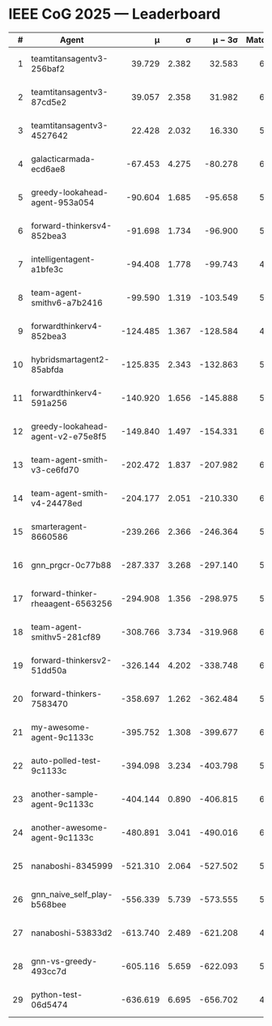 # IEEE CoG 2025 — Leaderboard

| # | Agent | μ | σ | μ − 3σ | Matches | Updated |
|---:|---|---:|---:|---:|---:|---|
| 1 | teamtitansagentv3-256baf2 | 39.729 | 2.382 | 32.583 | 6228 | 2025-08-19 11:27 |
| 2 | teamtitansagentv3-87cd5e2 | 39.057 | 2.358 | 31.982 | 6152 | 2025-08-19 11:27 |
| 3 | teamtitansagentv3-4527642 | 22.428 | 2.032 | 16.330 | 5936 | 2025-08-19 11:27 |
| 4 | galacticarmada-ecd6ae8 | -67.453 | 4.275 | -80.278 | 6160 | 2025-08-19 11:27 |
| 5 | greedy-lookahead-agent-953a054 | -90.604 | 1.685 | -95.658 | 5796 | 2025-08-19 11:27 |
| 6 | forward-thinkersv4-852bea3 | -91.698 | 1.734 | -96.900 | 5319 | 2025-08-19 11:27 |
| 7 | intelligentagent-a1bfe3c | -94.408 | 1.778 | -99.743 | 4946 | 2025-08-19 11:27 |
| 8 | team-agent-smithv6-a7b2416 | -99.590 | 1.319 | -103.549 | 5900 | 2025-08-19 11:27 |
| 9 | forwardthinkerv4-852bea3 | -124.485 | 1.367 | -128.584 | 4936 | 2025-08-19 11:27 |
| 10 | hybridsmartagent2-85abfda | -125.835 | 2.343 | -132.863 | 5800 | 2025-08-19 11:27 |
| 11 | forwardthinkerv4-591a256 | -140.920 | 1.656 | -145.888 | 5475 | 2025-08-19 11:27 |
| 12 | greedy-lookahead-agent-v2-e75e8f5 | -149.840 | 1.497 | -154.331 | 6156 | 2025-08-19 11:27 |
| 13 | team-agent-smith-v3-ce6fd70 | -202.472 | 1.837 | -207.982 | 6702 | 2025-08-19 11:27 |
| 14 | team-agent-smith-v4-24478ed | -204.177 | 2.051 | -210.330 | 6462 | 2025-08-19 11:27 |
| 15 | smarteragent-8660586 | -239.266 | 2.366 | -246.364 | 5230 | 2025-08-19 11:27 |
| 16 | gnn_prgcr-0c77b88 | -287.337 | 3.268 | -297.140 | 5970 | 2025-08-19 11:27 |
| 17 | forward-thinker-rheaagent-6563256 | -294.908 | 1.356 | -298.975 | 5722 | 2025-08-19 11:27 |
| 18 | team-agent-smithv5-281cf89 | -308.766 | 3.734 | -319.968 | 6180 | 2025-08-19 11:27 |
| 19 | forward-thinkersv2-51dd50a | -326.144 | 4.202 | -338.748 | 6242 | 2025-08-19 11:27 |
| 20 | forward-thinkers-7583470 | -358.697 | 1.262 | -362.484 | 5540 | 2025-08-19 11:27 |
| 21 | my-awesome-agent-9c1133c | -395.752 | 1.308 | -399.677 | 6520 | 2025-08-19 11:27 |
| 22 | auto-polled-test-9c1133c | -394.098 | 3.234 | -403.798 | 5640 | 2025-08-19 11:27 |
| 23 | another-sample-agent-9c1133c | -404.144 | 0.890 | -406.815 | 6120 | 2025-08-19 11:27 |
| 24 | another-awesome-agent-9c1133c | -480.891 | 3.041 | -490.016 | 6620 | 2025-08-19 11:27 |
| 25 | nanaboshi-8345999 | -521.310 | 2.064 | -527.502 | 5220 | 2025-08-19 11:27 |
| 26 | gnn_naive_self_play-b568bee | -556.339 | 5.739 | -573.555 | 5120 | 2025-08-19 11:27 |
| 27 | nanaboshi-53833d2 | -613.740 | 2.489 | -621.208 | 4580 | 2025-08-19 11:27 |
| 28 | gnn-vs-greedy-493cc7d | -605.116 | 5.659 | -622.093 | 5160 | 2025-08-19 11:27 |
| 29 | python-test-06d5474 | -636.619 | 6.695 | -656.702 | 4930 | 2025-08-19 11:27 |

